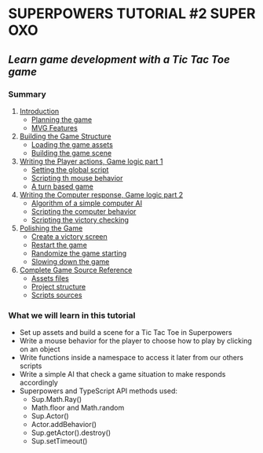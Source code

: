 # SUPERPOWERS TUTORIAL #2 SUPER OXO
## *Learn game development with a Tic Tac Toe game*

### Summary

1. [Introduction](ch1.md#chapter-1--introduction)
   * [Planning the game](ch1.md#planning-the-game)
   * [MVG Features](ch1.md#mvg-features)
2. [Building the Game Structure](ch2.md#chapter-2-building-the-game-structure)
   * [Loading the game assets](ch2.md#loading-game-assets)
   * [Building the game scene](ch2.md#building-the-game-scene)
3. [Writing the Player actions, Game logic part 1](ch3.md#chapter-3--writing-the-player-actions-game-logic-part-1)
   * [Setting the global script](ch3.md#setting-the-global-script)
   * [Scripting th mouse behavior](ch3.md#scripting-the-mouse-behavior)
   * [A turn based game](ch3.md#a-turn-based-game)
4. [Writing the Computer response, Game logic part 2](ch4.md#chapter-4--writing-the-computer-response-game-logic-part-2)
   * [Algorithm of a simple computer AI](ch4.md#algorithm-of-a-simple-computer-ai)
   * [Scripting the computer behavior](ch4.md#scripting-the-computer-behavior)
   * [Scripting the victory checking](ch4.md#scripting-the-victory-checking)
5. [Polishing the Game](ch5.md#chapter-5-polishing-the-game)
   * [Create a victory screen](ch5.md#create-a-victory-screen)
   * [Restart the game](ch5.md#restart-the-game)
   * [Randomize the game starting](ch5.md#randomize-the-game-starting)
   * [Slowing down the game](ch5.md#slowing-down-the-game)
6. [Complete Game Source Reference](ch6.md#chapter-6-complete-game-source-reference)
   * [Assets files](ch6.md#assets-files)
   * [Project structure](ch6.md#project-structure)
   * [Scripts sources](ch6.md#scripts-sources)

### What we will learn in this tutorial

- Set up assets and build a scene for a Tic Tac Toe in Superpowers
- Write a mouse behavior for the player to choose how to play by clicking on an object
- Write functions inside a namespace to access it later from our others scripts
- Write a simple AI that check a game situation to make responds accordingly
- Superpowers and TypeScript API methods used:
   - Sup.Math.Ray()
   - Math.floor and Math.random
   - Sup.Actor()
   - Actor.addBehavior()
   - Sup.getActor().destroy()
   - Sup.setTimeout()
